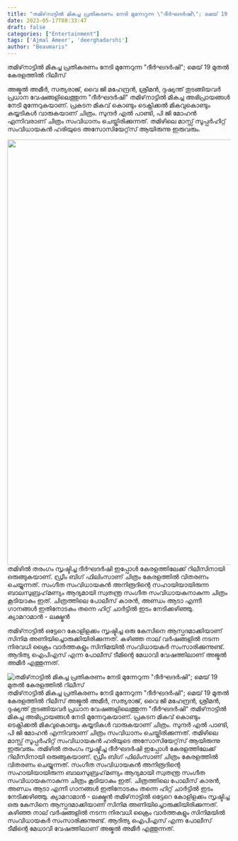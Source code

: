 ```yaml
---
title: "തമിഴ്‌നാട്ടിൽ മികച്ച പ്രതികരണം നേടി മുന്നേറുന്ന \"ദീർഘദർഷി\"; മെയ് 19 മുതൽ കേരളത്തിൽ റിലീസ്"
date: 2023-05-17T08:33:47
draft: false
categories: ["Entertainment"]
tags: ['Ajmal Ameer', 'deerghadarshi']
author: "Beaumaris"
---
```


തമിഴ്‌നാട്ടിൽ മികച്ച പ്രതികരണം നേടി മുന്നേറുന്ന "ദീർഘദർഷി"; മെയ് 19 മുതൽ കേരളത്തിൽ റിലീസ്

അജ്മൽ അമീർ, സത്യരാജ്, വൈ ജി മഹേന്ദ്രൻ, ശ്രീമൻ, ദുഷ്യന്ത് തുടങ്ങിയവർ പ്രധാന വേഷങ്ങളിലെത്തുന്ന "ദീർഘദർഷി" തമിഴ്‌നാട്ടിൽ മികച്ച അഭിപ്രായങ്ങൾ നേടി മുന്നേറുകയാണ്. പ്രകടന മികവ് കൊണ്ടും ടെക്നിക്കൽ മികവുകൊണ്ടും കയ്യടികൾ വാരുകയാണ് ചിത്രം. സുന്ദർ എൽ പാണ്ടി, പി ജി മോഹൻ എന്നിവരാണ് ചിത്രം സംവിധാനം ചെയ്തിരിക്കുന്നത്. തമിഴിലെ മാസ്സ് സൂപ്പർഹിറ്റ് സംവിധായകൻ ഹരിയുടെ അസോസിയേറ്റ്‌സ് ആയിരുന്നു ഇരുവരും.

<a href="https://cdn.boolokam.com/articles/2023/05/2R22RR.jpg"><img class="size-full wp-image-395823 aligncenter" src="https://cdn.boolokam.com/articles/2023/05/2R22RR.jpg" alt="" width="640" height="960" /></a>തമിഴിൽ തരംഗം സൃഷ്ടിച്ച ദീർഘദർഷി ഇപ്പോൾ കേരളത്തിലേക്ക് റിലീസിനായി ഒരുങ്ങുകയാണ്. ഡ്രീം ബിഗ് ഫിലിംസാണ് ചിത്രം കേരളത്തിൽ വിതരണം ചെയ്യുന്നത്. സംഗീത സംവിധായകൻ അനിരൂദിന്റെ സഹായിയായിരുന്ന ബാലസുബ്രഹ്‌മണ്യം ആദ്യമായി സ്വതന്ത്ര സംഗീത സംവിധായകനാകുന്ന ചിത്രം കൂടിയാകും ഇത്. ചിത്രത്തിലെ പോലീസ് കാരൻ, അണ്ഡം ആടാ എന്നീ ഗാനങ്ങൾ ഇതിനോടകം തന്നെ ഹിറ്റ്‌ ചാർട്ടിൽ ഇടം നേടിക്കഴിഞ്ഞു. ക്യാമറാമാൻ - ലക്ഷ്മൻ

തമിഴ്‌നാട്ടിൽ ഒട്ടേറെ കോളിളക്കം സൃഷ്ടിച്ച ഒരു കേസിനെ ആസ്പദമാക്കിയാണ് സിനിമ അണിയിച്ചൊരുക്കിയിരിക്കുന്നത്. കഴിഞ്ഞ നാല് വർഷങ്ങളിൽ നടന്ന നിരവധി ക്രൈം വാർത്തകളും സിനിമയിൽ സംവിധായകർ സംസാരിക്കുന്നുണ്ട്. ആദിത്യ ഐപിഎസ് എന്ന പോലീസ് ടീമിന്റെ മേധാവി വേഷത്തിലാണ് അജ്മൽ അമീർ എത്തുന്നത്.


![തമിഴ്‌നാട്ടിൽ മികച്ച പ്രതികരണം നേടി മുന്നേറുന്ന "ദീർഘദർഷി"; മെയ് 19 മുതൽ കേരളത്തിൽ റിലീസ്](https://cdn.boolokam.com/articles/2023/05/2R22RR.jpg)തമിഴ്‌നാട്ടിൽ മികച്ച പ്രതികരണം നേടി മുന്നേറുന്ന "ദീർഘദർഷി"; മെയ് 19 മുതൽ കേരളത്തിൽ റിലീസ് അജ്മൽ അമീർ, സത്യരാജ്, വൈ ജി മഹേന്ദ്രൻ, ശ്രീമൻ, ദുഷ്യന്ത് തുടങ്ങിയവർ പ്രധാന വേഷങ്ങളിലെത്തുന്ന "ദീർഘദർഷി" തമിഴ്‌നാട്ടിൽ മികച്ച അഭിപ്രായങ്ങൾ നേടി മുന്നേറുകയാണ്. പ്രകടന മികവ് കൊണ്ടും ടെക്നിക്കൽ മികവുകൊണ്ടും കയ്യടികൾ വാരുകയാണ് ചിത്രം. സുന്ദർ എൽ പാണ്ടി, പി ജി മോഹൻ എന്നിവരാണ് ചിത്രം സംവിധാനം ചെയ്തിരിക്കുന്നത്. തമിഴിലെ മാസ്സ് സൂപ്പർഹിറ്റ് സംവിധായകൻ ഹരിയുടെ അസോസിയേറ്റ്‌സ് ആയിരുന്നു ഇരുവരും. [](https://cdn.boolokam.com/articles/2023/05/2R22RR.jpg)തമിഴിൽ തരംഗം സൃഷ്ടിച്ച ദീർഘദർഷി ഇപ്പോൾ കേരളത്തിലേക്ക് റിലീസിനായി ഒരുങ്ങുകയാണ്. ഡ്രീം ബിഗ് ഫിലിംസാണ് ചിത്രം കേരളത്തിൽ വിതരണം ചെയ്യുന്നത്. സംഗീത സംവിധായകൻ അനിരൂദിന്റെ സഹായിയായിരുന്ന ബാലസുബ്രഹ്‌മണ്യം ആദ്യമായി സ്വതന്ത്ര സംഗീത സംവിധായകനാകുന്ന ചിത്രം കൂടിയാകും ഇത്. ചിത്രത്തിലെ പോലീസ് കാരൻ, അണ്ഡം ആടാ എന്നീ ഗാനങ്ങൾ ഇതിനോടകം തന്നെ ഹിറ്റ്‌ ചാർട്ടിൽ ഇടം നേടിക്കഴിഞ്ഞു. ക്യാമറാമാൻ - ലക്ഷ്മൻ തമിഴ്‌നാട്ടിൽ ഒട്ടേറെ കോളിളക്കം സൃഷ്ടിച്ച ഒരു കേസിനെ ആസ്പദമാക്കിയാണ് സിനിമ അണിയിച്ചൊരുക്കിയിരിക്കുന്നത്. കഴിഞ്ഞ നാല് വർഷങ്ങളിൽ നടന്ന നിരവധി ക്രൈം വാർത്തകളും സിനിമയിൽ സംവിധായകർ സംസാരിക്കുന്നുണ്ട്. ആദിത്യ ഐപിഎസ് എന്ന പോലീസ് ടീമിന്റെ മേധാവി വേഷത്തിലാണ് അജ്മൽ അമീർ എത്തുന്നത്.
